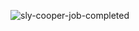 ![sly-cooper-job-completed](https://github.com/user-attachments/assets/b070d54d-c816-4a0a-a49e-da615f51e25e)
